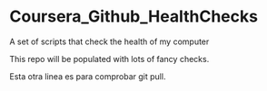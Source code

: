 # Coursera_Github_HealthChecks
A set of scripts that check the health of my computer

This repo will be populated with lots of fancy checks.

Esta otra linea es para comprobar git pull.
